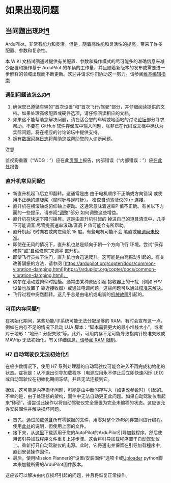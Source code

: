 # 如果出现问题

## 当问题出现时[¶](https://ardupilot.org/copter/docs/common-when-problems-arise.html#when-problems-arise)

ArduPilot，非常有能力和灵活。但是，随着高性能和灵活性的提高，带来了许多配置、参数和复杂性。

本 WIKI 文档试图通过提供有关配置、参数和操作模式的尽可能多的准确信息来减少配置和操作基于 ArduPilot 的车辆的工作量，并且随着新版本的发布或需要进一步解释的领域出现而不断更新。欢迎并请求你们协助这一努力。请参阅[维基编辑指南](https://ardupilot.org/copter/docs/common-wiki\_editing\_guide.html#common-wiki-editing-guide)

### 遇到问题该怎么办[¶](https://ardupilot.org/copter/docs/common-when-problems-arise.html#what-to-do-if-you-have-an-issue)

1. 确保您已遵循车辆的“首次设置”和“首次飞行/驾驶”部分，并仔细阅读提供的文档。如果处理高级配置或硬件选项，请仔细阅读相应的文档。
2. 如果这不能帮助您解决问题，请在适合您的车辆或地面站的讨论[论坛](https://discuss.ardupilot.org/)部分寻求帮助。不要在 GitHub 软件存储库中输入问题，除非已在代码或文档中确认为实际问题。将在相应的讨论论坛中提供支持。
3. 拥有[数据闪存日志](https://ardupilot.org/copter/docs/common-diagnosing-problems-using-logs.html#common-diagnosing-problems-using-logs)将帮助您或帮助您的人诊断问题。

注意

监视狗重置（“WDG：”）应在此[页面上](https://github.com/ArduPilot/ardupilot/issues/15915)报告，内部错误（“内部错误：”）应[在此处](https://github.com/ArduPilot/ardupilot/issues/15916)报告

### 直升机常见问题[¶](https://ardupilot.org/copter/docs/common-when-problems-arise.html#copter-common-problems)

* 新直升机起飞后立即翻转。这通常是由 由于电机顺序不正确或方向错误 或使用不正确的螺旋桨（顺时针与逆时针）。 检查自动驾驶仪的 rc 连接。
* 直升机在横滚轴或俯仰轴上摆动。这通常意味着速率P 值不正确。有关以下方面的一些提示，请参阅[“调整](https://ardupilot.org/copter/docs/common-tuning.html#common-tuning)”部分 如何调整这些增益。
* 直升机在快速下降时摇晃。这是由直升机引起的 掉进自己的道具清洗中，几乎不可能调音 尽管提高速率滚动/音高 P 值可能会有所帮助。
* 直升机起飞时向右或向左偏航 15 度。有些电机可能不会 笔直或[电调尚未校准](https://ardupilot.org/copter/docs/esc-calibration.html#esc-calibration)。
* 即使在无风的情况下，直升机也总是倾向于朝一个方向飞行 环境。尝试“保存修剪”[或“自动修剪”](https://ardupilot.org/copter/docs/autotrim.html#autotrim)来调平 直升机。
* 即使飞行员拉下油门，直升机也会迅速爬升。这可能是由高振动引起的。有关改善隔振的方法，请参阅 [https://ardupilot.org/copter/docs/common-vibration-damping.html](https://ardupilot.org/copter/docs/common-vibration-damping.html)。
* 偶尔在滚动或俯仰时抽搐。通常由某种原因引起 接收器上的干扰（例如 FPV 设备也放置了 靠近接收器）或通过电调问题，这些问题可以通过[校准来解决](https://ardupilot.org/copter/docs/esc-calibration.html#esc-calibration)。
* 飞行过程中突然翻转。这几乎总是由电机或电调的[机械故障](https://ardupilot.org/copter/docs/common-diagnosing-problems-using-logs.html#common-diagnosing-problems-using-logs-mechanical-failures)引起的。

### 可用内存问题[¶](https://ardupilot.org/copter/docs/common-when-problems-arise.html#free-ram-issues)

在初始化期间，某些功能/子系统可能无法分配足够的 RAM。有时会宣布这一点，例如在内存不足的情况下启动 LUA 脚本：“脚本需要更大的最小堆栈大小”，或者对于地形：“地形：分配失败”等。此外，可用内存不足可能导致指南针校准失败或 MAVftp 无法初始化。有关详细信息[，请参阅 RAM 限制](https://ardupilot.org/copter/docs/common-limited-firmware.html#ram-limitations)。

### H7 自动驾驶仪无法初始化[¶](https://ardupilot.org/copter/docs/common-when-problems-arise.html#h7-autopilot-will-not-initialize)

在极少数情况下，使用 H7 系列处理器的自动驾驶仪可能会进入不再完成初始化的状态。症状是：从不退出引导加载程序（电源应用永不停止后立即快速闪烁 LED）或自动驾驶仪在初始化期间冻结，并且无法连接到它。

据信，这可能是内存损坏问题，可能是由中断闪存写入（如更改参数时）引起的。不幸的是，由于处理器的架构，固件中无法自动更正此问题。如果自动驾驶仪看起来“砖砌”，请尝试此操作以将自动驾驶仪完全重置为完全未编程的状态。这应该允许安装固件并解决损坏问题。

* 首先，通过加载[包含](https://firmware.ardupilot.org/Tools/STM32-tools/2MByte\_allzero.bin)所有零数据的文件，用零对整个2MB闪存空间进行编程。使用[此处](https://ardupilot.org/copter/docs/common-loading-firmware-onto-chibios-only-boards.html#common-loading-firmware-onto-chibios-only-boards)的说明，但使用上面的文件。
* 接下来，从[这里](https://firmware.ardupilot.org/Tools/Bootloaders/)下载适用于您的AutoPilot的ArduPilot引导加载程序。然后使用该引导加载程序文件重复上述步骤。这会将引导加载程序置于自动驾驶仪上。重新打开自动驾驶仪的电源。此时，它将通电并保留在引导加载程序中，直到安装操作固件。
* 最后，使用Mission Planner的“设置/安装固件”选项卡或[Uploader](https://raw.githubusercontent.com/ArduPilot/ardupilot/master/Tools/scripts/uploader.py) python脚本来加载所需的ArduPilot固件版本。

这应该可以解决由内存损坏引起的问题，并且将恢复正常操作。
